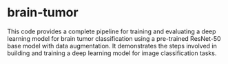 # brain-tumor
This code provides a complete pipeline for training and evaluating a deep learning model for brain tumor classification using a pre-trained ResNet-50 base model with data augmentation. It demonstrates the steps involved in building and training a deep learning model for image classification tasks.
